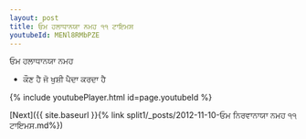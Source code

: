 ```yaml
---
layout: post
title: ਓਮ ਹਲਾਧਾਨਯਾ ਨਮਹ ੧੧ ਟਾਇਮਸ
youtubeId: MENl8RMbPZE
---
```

 
 
 ਓਮ ਹਲਾਧਾਨਯਾ ਨਮਹ  
 
 -  ਕੌਣ ਹੈ ਜੋ ਖੁਸ਼ੀ ਪੈਦਾ ਕਰਦਾ ਹੈ 
 
  
 
  
 
 
 
 
 
 


{% include youtubePlayer.html id=page.youtubeId %}
 
[Next]({{ site.baseurl }}{% link  split1/_posts/2012-11-10-ਓਮ ਨਿਰਵਾਨਾਯਾ ਨਮਹ ੧੧ ਟਾਇਮਸ.md%})
 
